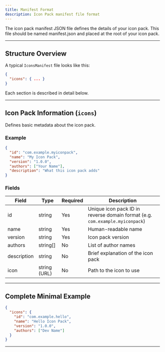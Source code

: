 ```yaml
---
title: Manifest Format
description: Icon Pack manifest file format
---
```


The icon pack manifest JSON file defines the details of your icon pack. This file should be named manifest.json and placed 
at the root of your icon pack.

---

## Structure Overview

A typical `IconsManifest` file looks like this:

```json
{
  "icons": { ... }
}
```

Each section is described in detail below.

---

## Icon Pack Information (`icons`)

Defines basic metadata about the icon pack.

### Example

```json
{
  "id": "com.example.myiconpack",
  "name": "My Icon Pack",
  "version": "1.0.0",
  "authors": ["Your Name"],
  "description": "What this icon pack adds"
}
```

### Fields

| Field       | Type         | Required | Description                                                                  |
| ----------- | ------------ | -------- | ---------------------------------------------------------------------------- |
| id          | string       | Yes      | Unique icon pack ID in reverse domain format (e.g. `com.example.myiconpack`) |
| name        | string       | Yes      | Human-readable name                                                          |
| version     | string       | Yes      | Icon pack version                                                            |
| authors     | string[]     | No       | List of author names                                                         |
| description | string       | No       | Brief explanation of the icon pack                                           |
| icon        | string (URL) | No       | Path to the icon to use                                                      |

---

## Complete Minimal Example

```json
{
  "icons": {
    "id": "com.example.hello",
    "name": "Hello Icon Pack",
    "version": "1.0.0",
    "authors": ["Dev Name"]
  }
}
```

---

